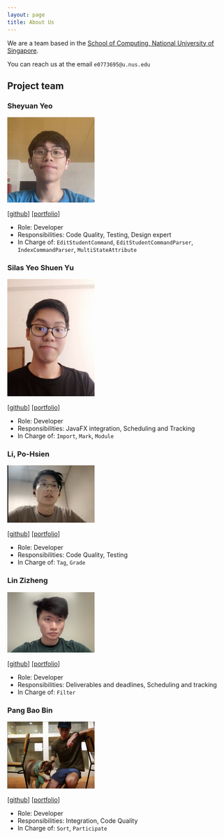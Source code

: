 ```yaml
---
layout: page
title: About Us
---
```


We are a team based in the [School of Computing, National University of Singapore](http://www.comp.nus.edu.sg).

You can reach us at the email `e0773695@u.nus.edu`

## Project team

### Sheyuan Yeo

<img src="images/piyotato.png" width="200px">

[[github](https://github.com/Piyotato)]
[[portfolio](team/piyotato.md)]

* Role: Developer
* Responsibilities: Code Quality, Testing, Design expert
* In Charge of: `EditStudentCommand`, `EditStudentCommandParser`, `IndexCommandParser`, `MultiStateAttribute`

### Silas Yeo Shuen Yu

<img src="images/comicalromance.png" width="200px">

[[github](http://github.com/comicalromance)]
[[portfolio](team/comicalromance.md)]

* Role: Developer
* Responsibilities: JavaFX integration, Scheduling and Tracking
* In Charge of: `Import`, `Mark`, `Module`

### Li, Po-Hsien

<img src="images/lpohsien.png" width="200px">

[[github](http://github.com/lpohsien)]
[[portfolio](team/lpohsien.md)]

* Role: Developer
* Responsibilities: Code Quality, Testing
* In Charge of: `Tag`, `Grade`

### Lin Zizheng

<img src="images/dr-arrgghh.png" width="200px">

[[github](http://github.com/dr-arrgghh)]
[[portfolio](team/dr-arrgghh.md)]

* Role: Developer
* Responsibilities: Deliverables and deadlines, Scheduling and tracking
* In Charge of: `Filter`

### Pang Bao Bin

<img src="images/highorbit25.png" width="200px">

[[github](http://github.com/highorbit25)]
[[portfolio](team/highorbit25.md)]

* Role: Developer
* Responsibilities: Integration, Code Quality
* In Charge of: `Sort`, `Participate`
